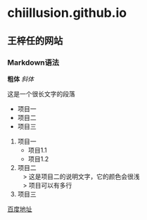 # chiillusion.github.io
## 王梓任的网站
### Markdown语法
    
**粗体**
*斜体*
     
这是一个很长文字的段落   

+ 项目一  
+ 项目二  
+ 项目三   


1. 项目一   
    + 项目1.1  
    + 项目1.2  
2. 项目二  
    > 这是项目二的说明文字，它的颜色会很浅  
    > 项目可以有多行
3. 项目三


<a href="http://www.baidu.com" target="_blank">百度地址</a>  


